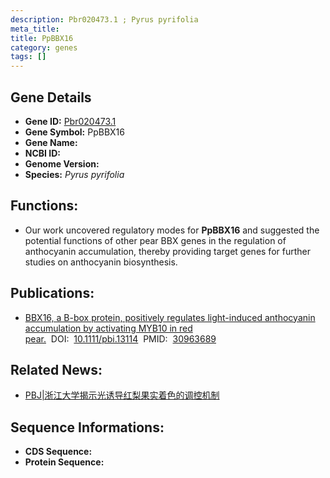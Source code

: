 ```yaml
---
description: Pbr020473.1 ; Pyrus pyrifolia
meta_title:
title: PpBBX16
category: genes
tags: []
---
```


## Gene Details
- **Gene ID:**	[Pbr020473.1](https://www.maizegdb.org/gene_center/gene/Pbr020473.1)
- **Gene Symbol:** PpBBX16
- **Gene Name:** 
- **NCBI ID:** [](https://www.ncbi.nlm.nih.gov/gene/?term=)
- **Genome Version:** []()
- **Species:** *Pyrus pyrifolia*

## Functions:
   - Our work uncovered regulatory modes for **PpBBX16** and suggested the potential functions of other pear BBX genes in the regulation of anthocyanin accumulation, thereby providing target genes for further studies on anthocyanin biosynthesis.

## Publications:
   - [BBX16, a B-box protein, positively regulates light-induced anthocyanin accumulation by activating MYB10 in red pear.]( https://onlinelibrary.wiley.com/doi/10.1111/pbi.13114)&nbsp;&nbsp;DOI:&nbsp;&nbsp;[10.1111/pbi.13114](https://onlinelibrary.wiley.com/doi/10.1111/pbi.13114)&nbsp;&nbsp;PMID:&nbsp;&nbsp;[30963689](https://pubmed.ncbi.nlm.nih.gov/30963689/)

## Related News:
   - [PBJ|浙江大学揭示光诱导红梨果实着色的调控机制](https://mp.weixin.qq.com/s?__biz=Mzg3MDEwNDEyMg==&mid=2247484136&idx=2&sn=ed9c4a382711596002d10d8d88864414&chksm=ce93afbdf9e426abdc1793d30af018258eb5a3191ea286955eb8d9a91af330f2ebee98cb364d&scene=27#wechat_redirect)

## Sequence Informations:
- **CDS Sequence:**
- **Protein Sequence:**
